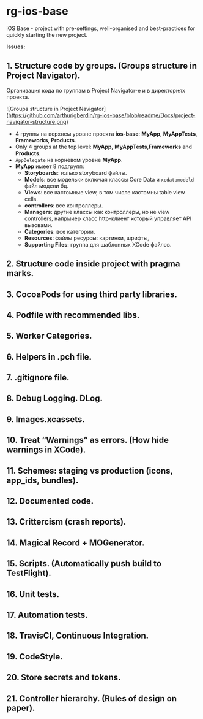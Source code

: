 # rg-ios-base
iOS Base - project with pre-settings, well-organised and best-practices for quickly starting the new project.

**Issues:**

## 1. Structure code by groups. (Groups structure in Project Navigator).

Организация кода по группам в Project Navigator-е и в директориях проекта.

![Groups structure in Project Navigator] (https://github.com/arthurigberdin/rg-ios-base/blob/readme/Docs/project-navigator-structure.png)

* 4 группы на верхнем уровне проекта **ios-base**: **MyApp**, **MyAppTests**, **Frameworks**, **Products**.
* Only 4 groups at the top level: **MyApp**, **MyAppTests**,**Frameworks** and **Products**. 
* `AppDelegate` на корневом уровне **MyApp**.
* **MyApp** имеет 8 подгрупп:
    * __Storyboards__: только storyboard файлы.
    * __Models__: все модельки включая классы Core Data и `xcdatamodeld` файл модели бд.
    *  __Views__: все кастомные view, в том числе кастомны table view cells.
    * __controllers__: все контроллеры.
    * __Managers__:  другие классы как контроллеры, но не view сontrollers, напрмиер класс http-клиент который управляет API вызовами.
    * __Categories__: все категории.
    * __Resources__: файлы ресурсы: картинки, шрифты, 
    * __Supporting Files__: группа для шаблонных XCode файлов.


## 2. Structure code inside project with pragma marks.

## 3. CocoaPods for using third party libraries.

## 4. Podfile with recommended libs.

## 5. Worker Categories.

## 6. Helpers in .pch file.

## 7. .gitignore file.
## 8. Debug Logging. DLog.
## 9. Images.xcassets.
## 10. Treat “Warnings” as errors. (How hide warnings in XCode).
## 11. Schemes: staging vs production (icons, app_ids, bundles).
## 12. Documented code.
## 13. Crittercism (crash reports).
## 14. Magical Record + MOGenerator.
## 15. Scripts. (Automatically push build to TestFlight).
## 16. Unit tests.
## 17. Automation tests.
## 18. TravisCI, Continuous Integration.
## 19. CodeStyle.
## 20. Store secrets and tokens.
## 21. Controller hierarchy. (Rules of design on paper).
